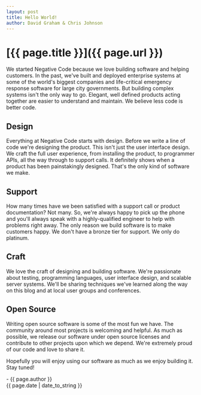 ```yaml
---
layout: post
title: Hello World!
author: David Graham & Chris Johnson
---
```

# [{{ page.title }}]({{ page.url }})
We started Negative Code because we love building software and helping customers.  In the past, we've built and deployed enterprise systems at some of the world's biggest companies and life-critical emergency response software for large city governments.  But building complex systems isn't the only way to go.  Elegant, well defined products acting together are easier to understand and maintain.  We believe less code is better code.

## Design
Everything at Negative Code starts with design.  Before we write a line of code we're designing the product.  This isn't just the user interface design.  We craft the full user experience, from installing the product, to programmer APIs, all the way through to support calls.  It definitely shows when a product has been painstakingly designed.  That's the only kind of software we make.

## Support
How many times have we been satisfied with a support call or product documentation?  Not many.  So, we're always happy to pick up the phone and you'll always speak with a highly-qualified engineer to help with problems right away.  The only reason we build software is to make customers happy.  We don't have a bronze tier for support.  We only do platinum.

## Craft
We love the craft of designing and building software.  We're passionate about testing, programming languages, user interface design, and scalable server systems.  We'll be sharing techniques we've learned along the way on this blog and at local user groups and conferences.

## Open Source
Writing open source software is some of the most fun we have.  The community around most projects is welcoming and helpful.  As much as possible, we release our software under open source licenses and contribute to other projects upon which we depend.  We're extremely proud of our code and love to share it.

Hopefully you will enjoy using our software as much as we enjoy building it.  Stay tuned!

\- {{ page.author }}
<br/>{{ page.date | date_to_string }}
